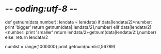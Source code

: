# -*- coding:utf-8 -*-
def getnum(data,number):
    lendata = len(data)
    if data[lendata/2]>number:
        print 'bigger'
        return getnum(data[:lendata/2],number)
    elif data[lendata/2]<number:
        print 'smaller'
        return lendata/2+getnum(data[lendata/2:],number)
    else:
        return lendata/2

numlist = range(1000000)
print getnum(numlist,56789)

